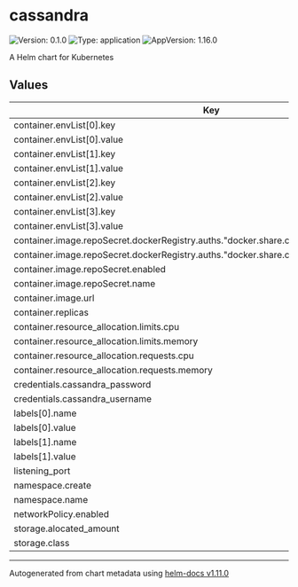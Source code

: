 # cassandra

![Version: 0.1.0](https://img.shields.io/badge/Version-0.1.0-informational?style=flat-square) ![Type: application](https://img.shields.io/badge/Type-application-informational?style=flat-square) ![AppVersion: 1.16.0](https://img.shields.io/badge/AppVersion-1.16.0-informational?style=flat-square)

A Helm chart for Kubernetes

## Values

| Key | Type | Default | Description |
|-----|------|---------|-------------|
| container.envList[0].key | string | `"HEAP_NEWSIZE"` |  |
| container.envList[0].value | string | `"128M"` |  |
| container.envList[1].key | string | `"MAX_HEAP_SIZE"` |  |
| container.envList[1].value | string | `"2G"` |  |
| container.envList[2].key | string | `"CASSANDRA_DC"` |  |
| container.envList[2].value | string | `"DC1"` |  |
| container.envList[3].key | string | `"CASSANDRA_ENDPOINT_SNITCH"` |  |
| container.envList[3].value | string | `"GossipingPropertyFileSnitch"` |  |
| container.image.repoSecret.dockerRegistry.auths."docker.share.cloud.k2view.com".password | string | `""` |  |
| container.image.repoSecret.dockerRegistry.auths."docker.share.cloud.k2view.com".username | string | `""` |  |
| container.image.repoSecret.enabled | bool | `false` |  |
| container.image.repoSecret.name | string | `"registry-secret"` |  |
| container.image.url | string | `"cassandra:3.11.8"` |  |
| container.replicas | int | `1` |  |
| container.resource_allocation.limits.cpu | string | `"1"` |  |
| container.resource_allocation.limits.memory | string | `"4Gi"` |  |
| container.resource_allocation.requests.cpu | string | `"0.4"` |  |
| container.resource_allocation.requests.memory | string | `"2Gi"` |  |
| credentials.cassandra_password | string | `"cassandra"` |  |
| credentials.cassandra_username | string | `"cassandra"` |  |
| labels[0].name | string | `"tenant"` |  |
| labels[0].value | string | `"my-tenant"` |  |
| labels[1].name | string | `"space"` |  |
| labels[1].value | string | `"my-space"` |  |
| listening_port | int | `9042` |  |
| namespace.create | bool | `true` |  |
| namespace.name | string | `"space-tenant"` |  |
| networkPolicy.enabled | bool | `true` |  |
| storage.alocated_amount | string | `"10Gi"` |  |
| storage.class | string | `"gp2"` |  |

----------------------------------------------
Autogenerated from chart metadata using [helm-docs v1.11.0](https://github.com/norwoodj/helm-docs/releases/v1.11.0)

